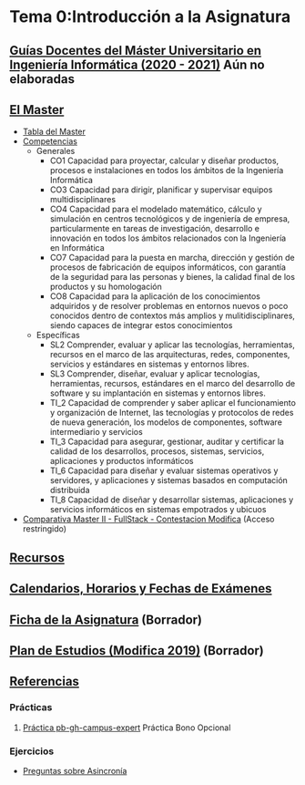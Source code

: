 # Tema 0:Introducción a la Asignatura 

## [Guías Docentes del Máster Universitario en Ingeniería Informática (2020 - 2021)](https://www.ull.es/apps/guias/guias/view_degree/670) Aún no elaboradas

## [El Master](../degree.md)

* [Tabla del Master](masterii2019.html)
* [Competencias](Competencias.html)
    * Generales
        * CO1	Capacidad para proyectar, calcular y diseñar productos, procesos e instalaciones en todos los ámbitos de la Ingeniería Informática					
        * CO3	Capacidad para dirigir, planificar y supervisar equipos multidisciplinares					
        * CO4	Capacidad para el modelado matemático, cálculo y simulación en centros tecnológicos y de ingeniería de empresa, particularmente en tareas de investigación, desarrollo e innovación en todos los ámbitos relacionados con la Ingeniería en Informática					
        * CO7	Capacidad para la puesta en marcha, dirección y gestión de procesos de fabricación de equipos informáticos, con garantía de la seguridad para las personas y bienes, la calidad final de los productos y su homologación					
        * CO8	Capacidad para la aplicación de los conocimientos adquiridos y de resolver problemas en entornos nuevos o poco conocidos dentro de contextos más amplios y mulitidisciplinares, siendo capaces de integrar estos conocimientos
    * Específicas
        * SL2	Comprender, evaluar y aplicar las tecnologías, herramientas, recursos en el marco de las arquitecturas, redes, componentes, servicios y estándares en sistemas y entornos libres.					
        * SL3	Comprender, diseñar, evaluar y aplicar tecnologías, herramientas, recursos, estándares en el marco del desarrollo de software y su implantación en sistemas y entornos libres.					
        * TI_2	Capacidad de comprender y saber aplicar el funcionamiento y organización de Internet, las tecnologías y protocolos de redes de nueva generación, los modelos de componentes, software intermediario y servicios					
        * TI_3	Capacidad para asegurar, gestionar, auditar y certificar la calidad de los desarrollos, procesos, sistemas, servicios, aplicaciones y productos informáticos					
        * TI_6	Capacidad para diseñar y evaluar sistemas operativos y servidores, y aplicaciones y sistemas basados en computación distribuida					
        * TI_8	Capacidad de diseñar y desarrollar sistemas, aplicaciones y servicios informáticos en sistemas empotrados y ubicuos
* [Comparativa Master II - FullStack - Contestacion Modifica](https://docs.google.com/spreadsheets/d/12kSTXT4L2cDqxWn1KzDiuxTOlsn2tPqQU0oOjAB4Sn8/edit?ts=5d710033#gid=850748816) (Acceso restringido)

## [Recursos](../resources.md)

## [Calendarios, Horarios y Fechas de Exámenes](../timetables.md)

## [Ficha de la Asignatura](TWBE.html) (Borrador)

## [Plan de Estudios (Modifica 2019)](Plan_Estudios.html) (Borrador)

## [Referencias](../references.md)

### Prácticas

1. [Práctica pb-gh-campus-expert](practicas/pb-gh-campus-expert) Práctica Bono Opcional

### Ejercicios

* [Preguntas sobre Asincronía](preguntas-async.html)
